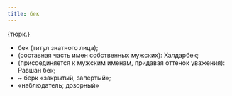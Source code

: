 ```yaml
---
title: бек
---
```


{тюрк.}

* бек (титул знатного лица);
* (составная часть имен собственных мужских): Халдарбек;
* (присоединяется к мужским именам, придавая оттенок уважения): Равшан бек;
* ~ берк «закрытый, запертый»;
* «наблюдатель; дозорный»
